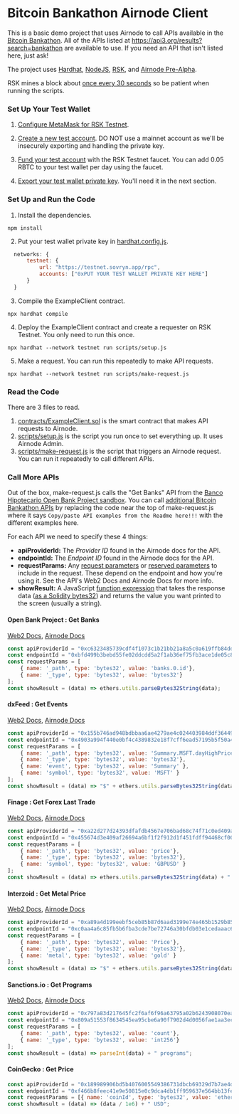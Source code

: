 # Bitcoin Bankathon Airnode Client

This is a basic demo project that uses Airnode to call APIs available in the [Bitcoin Bankathon](https://bitcoin-alliance.org/). All of the APIs listed at https://api3.org/results?search=bankathon are available to use. If you need an API that isn't listed here, just ask!

The project uses [Hardhat](https://hardhat.org/getting-started/), [NodeJS](https://nodejs.dev/learn/introduction-to-nodejs), [RSK](https://developers.rsk.co/), and [Airnode Pre-Alpha](https://docs.api3.org/airnode/pre-alpha/).

RSK mines a block about [once every 30 seconds](https://www.rsk.co/faqs#scalability) so be patient when running the scripts.

### Set Up Your Test Wallet

1. [Configure MetaMask for RSK Testnet](https://developers.rsk.co/wallet/use/metamask/).

2. [Create a new test account](https://metamask.zendesk.com/hc/en-us/articles/360015289452-How-to-create-an-additional-account-in-your-MetaMask-wallet). DO NOT use a mainnet account as we'll be insecurely exporting and handling the private key.

3. [Fund your test account](https://faucet.rsk.co/) with the RSK Testnet faucet. You can add 0.05 RBTC to your test wallet per day using the faucet.

4. [Export your test wallet private key](https://metamask.zendesk.com/hc/en-us/articles/360015289632-How-to-Export-an-Account-Private-Key). You'll need it in the next section.

### Set Up and Run the Code

1. Install the dependencies.
```
npm install
```

2. Put your test wallet private key in [hardhat.config.js](/hardhat.config.js).
```javascript
  networks: {
	  testnet: {
		  url: "https://testnet.sovryn.app/rpc",
		  accounts: ["0xPUT YOUR TEST WALLET PRIVATE KEY HERE"]
	  }
  }
```

3. Compile the ExampleClient contract.
```
npx hardhat compile
```

4. Deploy the ExampleClient contract and create a requester on RSK Testnet. You only need to run this once.
```
npx hardhat --network testnet run scripts/setup.js
```

5. Make a request. You can run this repeatedly to make API requests.
```
npx hardhat --network testnet run scripts/make-request.js
```

### Read the Code

There are 3 files to read.

1. [contracts/ExampleClient.sol](/contracts/ExampleClient.sol) is the smart contract that makes API requests to Airnode.
2. [scripts/setup.js](/scripts/setup.js) is the script you run once to set everything up. It uses Airnode Admin.
3. [scripts/make-request.js](/scripts/make-request.js) is the script that triggers an Airnode request. You can run it repeatedly to call different APIs.

### Call More APIs

Out of the box, make-request.js calls the "Get Banks" API from the [Banco Hipotecario Open Bank Project sandbox](https://obp-apiexplorer.bancohipotecario.com.sv/). You can call [additional Bitcoin Bankathon APIs](https://api3.org/results?search=bankathon) by replacing the code near the top of make-request.js where it says `Copy/paste API examples from the Readme here!!!` with the different examples here.

For each API we need to specify these 4 things:

* **apiProviderId:** The *Provider ID* found in the Airnode docs for the API.
* **endpointId:** The *Endpoint ID* found in the Airnode docs for the API.
* **requestParams:** Any [request parameters](https://docs.api3.org/airnode/pre-alpha/airnode/specifications/ois.html#_5-5-parameters) or [reserved parameters](https://docs.api3.org/airnode/pre-alpha/airnode/specifications/reserved-parameters.html) to include in the request. These depend on the endpoint and how you're using it. See the API's Web2 Docs and Airnode Docs for more info.
* **showResult:** A JavaScript [function expression](https://developer.mozilla.org/en-US/docs/Web/JavaScript/Reference/Functions/Arrow_functions) that takes the response data ([as a Solidity bytes32](https://docs.ethers.io/v5/api/utils/bytes/)) and returns the value you want printed to the screen (usually a string).

#### Open Bank Project : Get Banks

[Web2 Docs](https://obp-apiexplorer.bancohipotecario.com.sv/?version=OBPv4.0.0&operation_id=OBPv4_0_0-getBanks&currentTag=Bank#OBPv4_0_0-getBanks), [Airnode Docs](https://gist.github.com/camronh/70f3356d54defd3dbebbac868ac73805#0xbfd499b3bebd55fe02ddcdd5a2f1ab36ef75fb3ace1de05c878d0b53ce4a7296)

```javascript
const apiProviderId = "0xc6323485739cdf4f1073c1b21bb21a8a5c0a619ffb84dd56c4f4454af2802a40";
const endpointId = "0xbfd499b3bebd55fe02ddcdd5a2f1ab36ef75fb3ace1de05c878d0b53ce4a7296";
const requestParams = [
	{ name: '_path', type: 'bytes32', value: 'banks.0.id'},
	{ name: '_type', type: 'bytes32', value: 'bytes32'}
];
const showResult = (data) => ethers.utils.parseBytes32String(data);
```

#### dxFeed : Get Events

[Web2 Docs](https://tools.dxfeed.com/webservice/rest-demo.jsp), [Airnode Docs](https://gist.github.com/camronh/f4439dad5de9eafad7b1ea75e5ac6656#0x4903a994f440e0bf4c4389832e18f7cff6ead57195b5f50a4cab92369b4621f4)

```javascript
const apiProviderId = "0x155b746ad948bdbbaa6ae4279ae4c024403984ddf364499409697b66c42b826c";
const endpointId = "0x4903a994f440e0bf4c4389832e18f7cff6ead57195b5f50a4cab92369b4621f4";
const requestParams = [
	{ name: '_path', type: 'bytes32', value: 'Summary.MSFT.dayHighPrice'},
	{ name: '_type', type: 'bytes32', value: 'bytes32'},
	{ name: 'event', type: 'bytes32', value: 'Summary' },
	{ name: 'symbol', type: 'bytes32', value: 'MSFT' }
];
const showResult = (data) => "$" + ethers.utils.parseBytes32String(data) + " day high";
```

#### Finage : Get Forex Last Trade

[Web2 Docs](https://finage.co.uk/docs/api/forex-last-trade), [Airnode Docs](https://gist.github.com/camronh/a3b40c696822b1aa833f5a2cf7e5e7db#0x455674d3e409af26694a6bf1f2f912d1f451fdff94468cf00daa3e7e17cdb4c7)

```javascript
const apiProviderId = "0xa22d277d24393dfafdb4567e706bad68c74f71c0ed409a563f8aaba38ba5d0c6";
const endpointId = "0x455674d3e409af26694a6bf1f2f912d1f451fdff94468cf00daa3e7e17cdb4c7";
const requestParams = [
	{ name: '_path', type: 'bytes32', value: 'price'},
	{ name: '_type', type: 'bytes32', value: 'bytes32'},
	{ name: 'symbol', type: 'bytes32', value: 'GBPUSD' }
];
const showResult = (data) => ethers.utils.parseBytes32String(data) + " GBP/USD";
```

#### Interzoid : Get Metal Price

[Web2 Docs](https://www.interzoid.com/services/getmetalprices), [Airnode Docs](https://gist.github.com/interzoid/f05e63df824a772565d5b389204defc3#0xc0aa4a6c85fb5b6fba3cde7be72746a30bfdb03e1cedaaac68dd794063851094)

```javascript
const apiProviderId = "0xa89a4d199eebf5ceb85b87d6aad3199e74e465b1529b850cde96981b7db9a0a7";
const endpointId = "0xc0aa4a6c85fb5b6fba3cde7be72746a30bfdb03e1cedaaac68dd794063851094";
const requestParams = [
	{ name: '_path', type: 'bytes32', value: 'Price'},
	{ name: '_type', type: 'bytes32', value: 'bytes32'},
	{ name: 'metal', type: 'bytes32', value: 'gold' }
];
const showResult = (data) => "$" + ethers.utils.parseBytes32String(data) + " gold/USD";
```

#### Sanctions.io : Get Programs

[Web2 Docs](https://app.swaggerhub.com/apis-docs/Sanctions.IO/sanctions-io_api/d8b6c665-a2e7-4346-a53b-c56c0f0210ed#/sources/programs), [Airnode Docs](https://gist.github.com/camronh/b80b3b2aa87211f38ca48693d82740c8#0x809a51553f8634545ea95cbe6a90f7902d4d0056fae1aa3ec7b709664aec891b)

```javascript
const apiProviderId = "0x797a83d217645fc2f6af6f96a63795a02b6243908070eaa48be2a5bacb435956";
const endpointId = "0x809a51553f8634545ea95cbe6a90f7902d4d0056fae1aa3ec7b709664aec891b";
const requestParams = [
	{ name: '_path', type: 'bytes32', value: 'count'},
	{ name: '_type', type: 'bytes32', value: 'int256'}
];
const showResult = (data) => parseInt(data) + " programs";
```

#### CoinGecko : Get Price

```javascript
const apiProviderId = "0x189989906bd5b4076005549386731dbcb69329d7b7ae4de32707a441a936ad78";
const endpointId = "0xf466b8feec41e9e50815e0c9dca4db1ff959637e564bb13fefa99e9f9f90453c";
const requestParams = [{ name: 'coinId', type: 'bytes32', value: 'ethereum' }];
const showResult = (data) => (data / 1e6) + " USD";
```
